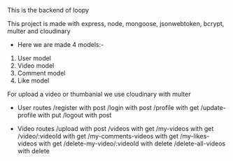 This is the backend of loopy

This project is made with express, node, mongoose, jsonwebtoken, bcrypt, multer and cloudinary

- Here we are made 4 models:-

1. User model
2. Video model
3. Comment model
4. Like model

For upload a video or thumbanial we use cloudinary with multer

- User routes
  /register with post
  /login with post
  /profile with get
  /update-profile with put
  /logout with post

- Video routes
  /upload with post
  /videos with get
  /my-videos with get
  /video/:videoId with get
  /my-comments-videos with get
  /my-likes-videos with get
  /delete-my-video/:videoId with delete
  /delete-all-videos with delete
